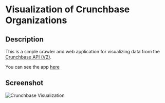 Visualization of Crunchbase Organizations
==============

## Description
This is a simple crawler and web application for visualizing data from the
[Crunchbase API (V2)](https://developer.crunchbase.com/).

You can see the app [here](http://ec2-54-88-4-148.compute-1.amazonaws.com/)


## Screenshot
![Crunchbase Visualization](https://dl.dropboxusercontent.com/u/6668166/screenshot.png)

